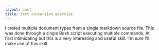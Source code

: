 ```yaml
---
layout: post
title: Text conversion exercise
---
```

I creted multiple document types from a single markdown source file.
This was done through a single Bash script executing multiple commands.
At first intimidating but this is a very interesting and useful skill.
 I'm *sure* I'll make use of this skill.

